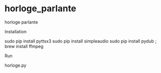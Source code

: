 # horloge_parlante
horloge parlante


Installation

sudo pip install pyttsx3
sudo pip install simpleaudio
sudo pip install pydub ; brew install ffmpeg

Run

horloge.py 
